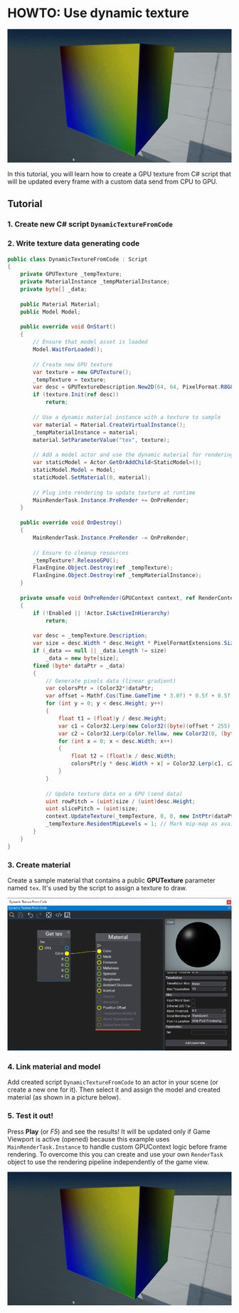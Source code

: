# HOWTO: Use dynamic texture

![Texture](media/dynamic-texture-result.gif)

In this tutorial, you will learn how to create a GPU texture from C# script that will be updated every frame with a custom data send from CPU to GPU.

## Tutorial

### 1. Create new C# script `DynamicTextureFromCode`

### 2. Write texture data generating code

```cs
public class DynamicTextureFromCode : Script
{
    private GPUTexture _tempTexture;
    private MaterialInstance _tempMaterialInstance;
    private byte[] _data;

    public Material Material;
    public Model Model;

    public override void OnStart()
    {
        // Ensure that model asset is loaded
        Model.WaitForLoaded();

        // Create new GPU texture
        var texture = new GPUTexture();
        _tempTexture = texture;
        var desc = GPUTextureDescription.New2D(64, 64, PixelFormat.R8G8B8A8_UNorm, GPUTextureFlags.ShaderResource);
        if (texture.Init(ref desc))
            return;

        // Use a dynamic material instance with a texture to sample
        var material = Material.CreateVirtualInstance();
        _tempMaterialInstance = material;
        material.SetParameterValue("tex", texture);

        // Add a model actor and use the dynamic material for rendering
        var staticModel = Actor.GetOrAddChild<StaticModel>();
        staticModel.Model = Model;
        staticModel.SetMaterial(0, material);

        // Plug into rendering to update texture at runtime
        MainRenderTask.Instance.PreRender += OnPreRender;
    }

    public override void OnDestroy()
    {
        MainRenderTask.Instance.PreRender -= OnPreRender;

        // Ensure to cleanup resources
        _tempTexture?.ReleaseGPU();
        FlaxEngine.Object.Destroy(ref _tempTexture);
        FlaxEngine.Object.Destroy(ref _tempMaterialInstance);
    }

    private unsafe void OnPreRender(GPUContext context, ref RenderContext renderContext)
    {
        if (!Enabled || !Actor.IsActiveInHierarchy)
            return;

        var desc = _tempTexture.Description;
        var size = desc.Width * desc.Height * PixelFormatExtensions.SizeInBytes(desc.Format);
        if (_data == null || _data.Length != size)
            _data = new byte[size];
        fixed (byte* dataPtr = _data)
        {
            // Generate pixels data (linear gradient)
            var colorsPtr = (Color32*)dataPtr;
            var offset = Mathf.Cos(Time.GameTime * 3.0f) * 0.5f + 0.5f;
            for (int y = 0; y < desc.Height; y++)
            {
                float t1 = (float)y / desc.Height;
                var c1 = Color32.Lerp(new Color32((byte)(offset * 255), 0, 0, 1), Color.Blue, t1);
                var c2 = Color32.Lerp(Color.Yellow, new Color32(0, (byte)(144 - offset * 80), 0, 1), t1);
                for (int x = 0; x < desc.Width; x++)
                {
                    float t2 = (float)x / desc.Width;
                    colorsPtr[y * desc.Width + x] = Color32.Lerp(c1, c2, t2);
                }
            }

            // Update texture data on a GPU (send data)
            uint rowPitch = (uint)size / (uint)desc.Height;
            uint slicePitch = (uint)size;
            context.UpdateTexture(_tempTexture, 0, 0, new IntPtr(dataPtr), rowPitch, slicePitch);
            _tempTexture.ResidentMipLevels = 1; // Mark mip-map as available (required for standard textures only - other than render textures)
        }
    }
}
```

### 3. Create material

Create a sample material that contains a public **GPUTexture** parameter named `tex`. It's used by the script to assign a texture to draw.

![Material](media/dynamic-text-material.png)

### 4. Link material and model

Add created script `DynamicTextureFromCode` to an actor in your scene (or create a new one for it). Then select it and assign the model and created material (as shown in a picture below).

### 5. Test it out!

Press **Play** (or *F5*) and see the results! It will be updated only if Game Viewport is active (opened) because this example uses `MainRenderTask.Instance` to handle custom GPUContext logic before frame rendering. To overcome this you can create and use your own `RenderTask` object to use the rendering pipeline independently of the game view.

![Results](media/dynamic-texture-result.gif)
